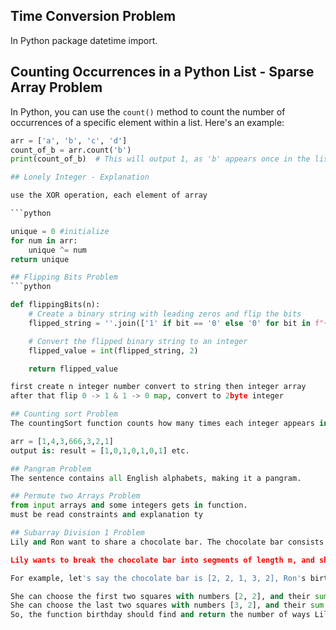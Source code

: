 ## Time Conversion Problem 

In Python package datetime import. 


## Counting Occurrences in a Python List - Sparse Array Problem

In Python, you can use the `count()` method to count the number of occurrences of a specific element within a list. Here's an example:

```python
arr = ['a', 'b', 'c', 'd']
count_of_b = arr.count('b')
print(count_of_b)  # This will output 1, as 'b' appears once in the list 'arr'.

## Lonely Integer - Explanation

use the XOR operation, each element of array 

```python

unique = 0 #initialize
for num in arr:
	unique ^= num
return unique

## Flipping Bits Problem
```python

def flippingBits(n):
    # Create a binary string with leading zeros and flip the bits
    flipped_string = ''.join(['1' if bit == '0' else '0' for bit in f"{n:032b}"])

    # Convert the flipped binary string to an integer
    flipped_value = int(flipped_string, 2)

    return flipped_value

first create n integer number convert to string then integer array
after that flip 0 -> 1 & 1 -> 0 map, convert to 2byte integer

## Counting sort Problem
The countingSort function counts how many times each integer appears in the given array.

arr = [1,4,3,666,3,2,1] 
output is: result = [1,0,1,0,1,0,1] etc.

## Pangram Problem
The sentence contains all English alphabets, making it a pangram.

## Permute two Arrays Problem
from input arrays and some integers gets in function. 
must be read constraints and explanation ty

## Subarray Division 1 Problem
Lily and Ron want to share a chocolate bar. The chocolate bar consists of squares, and each square has a number on it. Ron's birth month is represented by the variable m, and his birth day is represented by the variable d.

Lily wants to break the chocolate bar into segments of length m, and she wants to do it in a way that the sum of the numbers on the squares in each segment equals Ron's birth day d.

For example, let's say the chocolate bar is [2, 2, 1, 3, 2], Ron's birth day is 4, and his birth month is 2. Lily wants to find all possible ways to break the chocolate bar into segments of length 2 where the sum of the numbers in each segment equals 4. In this case, there are two such ways:

She can choose the first two squares with numbers [2, 2], and their sum is 4.
She can choose the last two squares with numbers [3, 2], and their sum is also 4.
So, the function birthday should find and return the number of ways Lily can divide the chocolate bar into segments of length m where the sum of the numbers in each segment is equal to d. In this example, the function should return 2 because there are two valid ways to do so.
